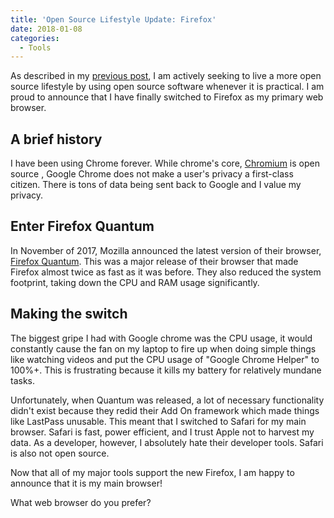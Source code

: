 ```yaml
---
title: 'Open Source Lifestyle Update: Firefox'
date: 2018-01-08
categories:
  - Tools
---
```


As described in my [previous post](http://zachrussell.net/living-open-source-lifestyle/), I am actively seeking to live a more open source lifestyle by using open source software whenever it is practical. I am proud to announce that I have finally switched to Firefox as my primary web browser.

## A brief history

I have been using Chrome forever. While chrome's core, [Chromium](https://www.chromium.org/Home) is open source , Google Chrome does not make a user's privacy a first-class citizen. There is tons of data being sent back to Google and I value my privacy.

## Enter Firefox Quantum

In November of 2017, Mozilla announced the latest version of their browser, [Firefox Quantum](https://blog.mozilla.org/blog/2017/11/14/introducing-firefox-quantum/). This was a major release of their browser that made Firefox almost twice as fast as it was before. They also reduced the system footprint, taking down the CPU and RAM usage significantly.

## Making the switch

The biggest gripe I had with Google chrome was the CPU usage, it would constantly cause the fan on my laptop to fire up when doing simple things like watching videos and put the CPU usage of "Google Chrome Helper" to 100%+. This is frustrating because it kills my battery for relatively mundane tasks.

Unfortunately, when Quantum was released, a lot of necessary functionality didn't exist because they redid their Add On framework which made things like LastPass unusable. This meant that I switched to Safari for my main browser. Safari is fast, power efficient, and I trust Apple not to harvest my data. As a developer, however, I absolutely hate their developer tools. Safari is also not open source.

Now that all of my major tools support the new Firefox, I am happy to announce that it is my main browser!

What web browser do you prefer?

